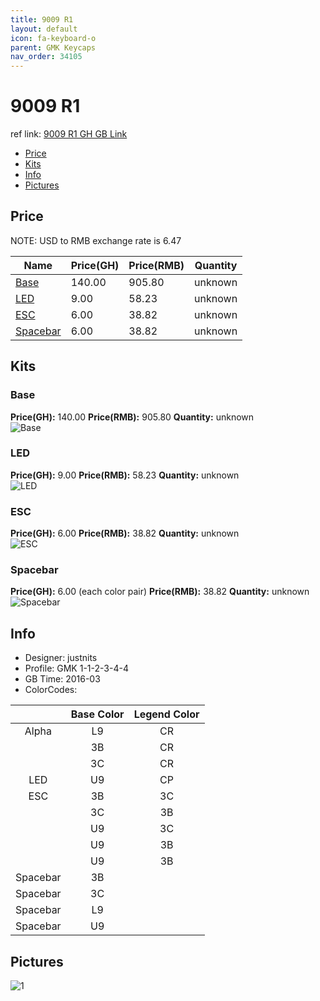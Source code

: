 ```yaml
---
title: 9009 R1
layout: default
icon: fa-keyboard-o
parent: GMK Keycaps
nav_order: 34105
---
```


# 9009 R1

ref link: [9009 R1 GH GB Link](https://geekhack.org/index.php?topic=80434.0)

* [Price](#price)
* [Kits](#kits)
* [Info](#info)
* [Pictures](#pictures)


## Price  
NOTE: USD to RMB exchange rate is 6.47

| Name          | Price(GH)    |  Price(RMB) | Quantity |
| ------------- | ------------ |  ---------- | -------- |
|[Base](#base)|140.00|905.80|unknown|
|[LED](#led)|9.00|58.23|unknown|
|[ESC](#esc)|6.00|38.82|unknown|
|[Spacebar](#spacebar)|6.00|38.82|unknown|


## Kits
### Base
**Price(GH):** 140.00    **Price(RMB):** 905.80    **Quantity:** unknown  
<img src="{{ 'assets/images/gmk-keycaps/9009r1/kits_pics/base.png' | relative_url }}" alt="Base" class="image featured">

### LED
**Price(GH):** 9.00    **Price(RMB):** 58.23    **Quantity:** unknown  
<img src="{{ 'assets/images/gmk-keycaps/9009r1/kits_pics/led.png' | relative_url }}" alt="LED" class="image featured">

### ESC
**Price(GH):** 6.00    **Price(RMB):** 38.82    **Quantity:** unknown  
<img src="{{ 'assets/images/gmk-keycaps/9009r1/kits_pics/esc.png' | relative_url }}" alt="ESC" class="image featured">

### Spacebar
**Price(GH):** 6.00 (each color pair)    **Price(RMB):** 38.82    **Quantity:** unknown  
<img src="{{ 'assets/images/gmk-keycaps/9009r1/kits_pics/spacebar.png' | relative_url }}" alt="Spacebar" class="image featured">


## Info
* Designer: justnits
* Profile: GMK 1-1-2-3-4-4
* GB Time: 2016-03
* ColorCodes:  

| |Base Color     | Legend Color
| :-------------: | :-------------: | :------------:
|Alpha|L9|CR
||3B|CR
||3C|CR
|LED|U9|CP
|ESC|3B|3C
||3C|3B
||U9|3C
||U9|3B
||U9|3B
|Spacebar|3B|
|Spacebar|3C|
|Spacebar|L9|
|Spacebar|U9|


## Pictures
<img src="{{ 'assets/images/gmk-keycaps/9009r1/rendering_pics/1.jpg' | relative_url }}" alt="1" class="image featured">
